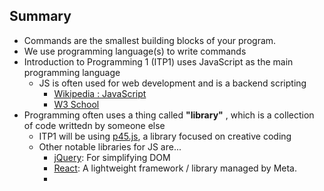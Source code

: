 ## Summary
- Commands are the smallest building blocks of your program. 
- We use programming language(s) to write commands
- Introduction to Programming 1 (ITP1) uses JavaScript as the main programming language
	- JS is often used for web development and is a backend scripting
		- [Wikipedia : JavaScript](https://en.wikipedia.org/wiki/JavaScript)
		- [W3 School](https://www.w3schools.com/js/)
- Programming often uses a thing called **"library"** , which is a collection of code writtedn by someone else
	- ITP1 will be using [p45.js](https://p5js.org/), a library focused on creative coding
	- Other notable libraries for JS are...
		- [jQuery](https://jquery.com/): For simplifying DOM
		- [React](https://react.dev/): A lightweight framework / library managed by Meta. 
		- 